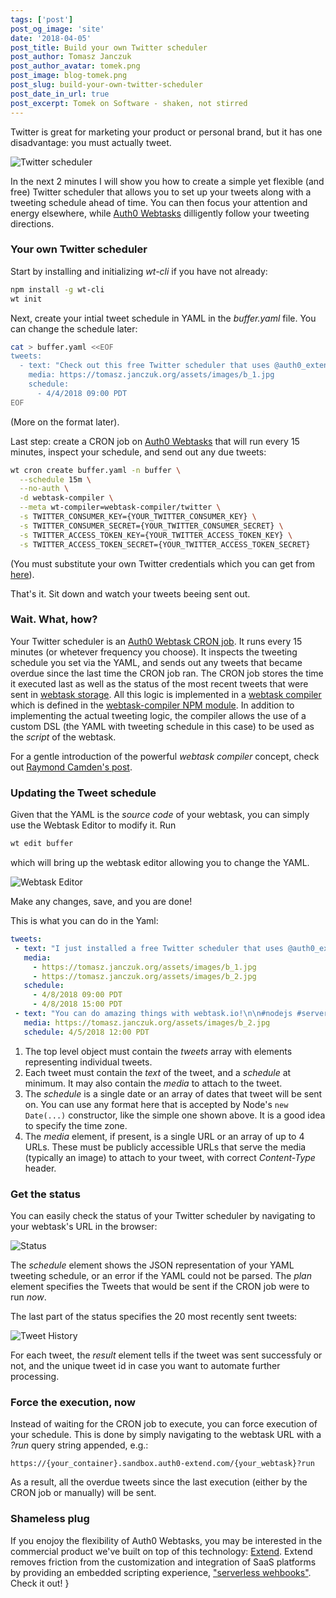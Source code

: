 ```yaml
---
tags: ['post']
post_og_image: 'site'
date: '2018-04-05'  
post_title: Build your own Twitter scheduler
post_author: Tomasz Janczuk
post_author_avatar: tomek.png
post_image: blog-tomek.png
post_slug: build-your-own-twitter-scheduler
post_date_in_url: true
post_excerpt: Tomek on Software - shaken, not stirred
---
```


Twitter is great for marketing your product or personal brand, but it has one disadvantage: you must actually tweet. 

<img src="tomek_blog/2018-04-05/0.png" class="tj-img-diagram-100" alt="Twitter scheduler">

In the next 2 minutes I will show you how to create a simple yet flexible (and free) Twitter scheduler that allows you to set up your tweets along with a tweeting schedule ahead of time. You can then focus your attention and energy elsewhere, while [Auth0 Webtasks](webtask.io) dilligently follow your tweeting directions. 

### Your own Twitter scheduler

Start by installing and initializing *wt-cli* if you have not already: 

```bash
npm install -g wt-cli
wt init
```

Next, create your intial tweet schedule in YAML in the *buffer.yaml* file. You can change the schedule later:

```bash
cat > buffer.yaml <<EOF
tweets:
  - text: "Check out this free Twitter scheduler that uses @auth0_extend and @webtaskio: https://tomasz.janczuk.org/2018/04/build-your-own-twitter-scheduler.html\n\n#nodejs #serverless"
    media: https://tomasz.janczuk.org/assets/images/b_1.jpg
    schedule: 
      - 4/4/2018 09:00 PDT
EOF
```

(More on the format later).

Last step: create a CRON job on [Auth0 Webtasks](https://webtask.io) that will run every 15 minutes, inspect your schedule, and send out any due tweets:

```bash
wt cron create buffer.yaml -n buffer \
  --schedule 15m \
  --no-auth \
  -d webtask-compiler \
  --meta wt-compiler=webtask-compiler/twitter \
  -s TWITTER_CONSUMER_KEY={YOUR_TWITTER_CONSUMER_KEY} \
  -s TWITTER_CONSUMER_SECRET={YOUR_TWITTER_CONSUMER_SECRET} \
  -s TWITTER_ACCESS_TOKEN_KEY={YOUR_TWITTER_ACCESS_TOKEN_KEY} \
  -s TWITTER_ACCESS_TOKEN_SECRET={YOUR_TWITTER_ACCESS_TOKEN_SECRET}
```

(You must substitute your own Twitter credentials which you can get from [here](https://apps.twitter.com/)). 

That's it. Sit down and watch your tweets beeing sent out. 

### Wait. What, how?

Your Twitter scheduler is an [Auth0 Webtask CRON job](https://webtask.io/docs/cron). It runs every 15 minutes (or whetever frequency you choose). It inspects the tweeting schedule you set via the YAML, and sends out any tweets that became overdue since the last time the CRON job ran. The CRON job stores the time it executed last as well as the status of the most recent tweets that were sent in [webtask storage](https://webtask.io/docs/webtask_storage). All this logic is implemented in a [webtask compiler](https://webtask.io/docs/webtask-compilers) which is defined in the [webtask-compiler NPM module](https://github.com/tjanczuk/wtc#twitter-scheduler). In addition to implementing the actual tweeting logic, the compiler allows the use of a custom DSL (the YAML with tweeting schedule in this case) to be used as the *script* of the webtask.  

For a gentle introduction of the powerful *webtask compiler* concept, check out [Raymond Camden's post](https://auth0.com/blog/expanding-auth0-extend-with-compilers/).  

### Updating the Tweet schedule

Given that the YAML is the *source code* of your webtask, you can simply use the Webtask Editor to modify it. Run

```bash
wt edit buffer
```

which will bring up the webtask editor allowing you to change the YAML. 

 <img src="tomek_blog/2018-04-05/1.png" class="tj-img-diagram-100" alt="Webtask Editor">

 Make any changes, save, and you are done!

 This is what you can do in the Yaml: 

 ```yaml
 tweets:
  - text: "I just installed a free Twitter scheduler that uses @auth0_extend and @webtaskio.\n\nCheck out https://github.com/tjanczuk/wtc#twitter-scheduler\n\n#nodejs #serverless"
    media: 
      - https://tomasz.janczuk.org/assets/images/b_1.jpg
      - https://tomasz.janczuk.org/assets/images/b_2.jpg
    schedule: 
      - 4/8/2018 09:00 PDT
      - 4/8/2018 15:00 PDT
  - text: "You can do amazing things with webtask.io!\n\n#nodejs #serverless"
    media: https://tomasz.janczuk.org/assets/images/b_2.jpg
    schedule: 4/5/2018 12:00 PDT
```

 1. The top level object must contain the *tweets* array with elements representing individual tweets.  
 2. Each tweet must contain the *text* of the tweet, and a *schedule* at minimum. It may also contain the *media* to attach to the tweet. 
 3. The *schedule* is a single date or an array of dates that tweet will be sent on. You can use any format here that is accepted by Node's `new Date(...)` constructor, like the simple one shown above. It is a good idea to specify the time zone.  
 4. The *media* element, if present, is a single URL or an array of up to 4 URLs. These must be publicly accessible URLs that serve the media (typically an image) to attach to your tweet, with correct *Content-Type* header.  

### Get the status

 You can easily check the status of your Twitter scheduler by navigating to your webtask's URL in the browser: 

<img src="tomek_blog/2018-04-05/2.png" class="tj-img-diagram-100" alt="Status">

The *schedule* element shows the JSON representation of your YAML tweeting schedule, or an error if the YAML could not be parsed. The *plan* element specifies the Tweets that would be sent if the CRON job were to run *now*. 

The last part of the status specifies the 20 most recently sent tweets: 

<img src="tomek_blog/2018-04-05/3.png" class="tj-img-diagram-100" alt="Tweet History">

For each tweet, the *result* element tells if the tweet was sent successfuly or not, and the unique tweet id in case you want to automate further processing. 

### Force the execution, now

Instead of waiting for the CRON job to execute, you can force execution of your schedule. This is done by simply navigating to the webtask URL with a *?run* query string appended, e.g.: 

```
https://{your_container}.sandbox.auth0-extend.com/{your_webtask}?run
```

As a result, all the overdue tweets since the last execution (either by the CRON job or manually) will be sent. 

### Shameless plug

If you enojoy the flexibility of Auth0 Webtasks, you may be interested in the commercial product we've built on top of this technology: [Extend](https://goextend.io?utm_source=blog&utm_medium=post&utm_campaign=blog-tomek&utm_content=2018-04-05-twitter-scheduler). Extend removes friction from the customization and integration of SaaS platforms by providing an embedded scripting experience, ["serverless wehbooks"](https://tomasz.janczuk.org/2018/03/serverless-webhooks-to-revolutionize-the-saas.html). Check it out! }